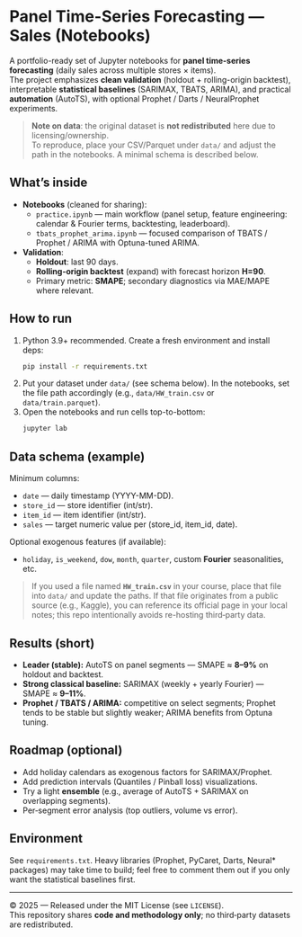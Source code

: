 # Panel Time-Series Forecasting — Sales (Notebooks)

A portfolio-ready set of Jupyter notebooks for **panel time-series forecasting** (daily sales across multiple stores × items).  
The project emphasizes **clean validation** (holdout + rolling-origin backtest), interpretable **statistical baselines** (SARIMAX, TBATS, ARIMA), and practical **automation** (AutoTS), with optional Prophet / Darts / NeuralProphet experiments.

> **Note on data**: the original dataset is **not redistributed** here due to licensing/ownership.  
> To reproduce, place your CSV/Parquet under `data/` and adjust the path in the notebooks. A minimal schema is described below.

## What’s inside
- **Notebooks** (cleaned for sharing):
  - `practice.ipynb` — main workflow (panel setup, feature engineering: calendar & Fourier terms, backtesting, leaderboard).
  - `tbats_prophet_arima.ipynb` — focused comparison of TBATS / Prophet / ARIMA with Optuna-tuned ARIMA.
- **Validation**:
  - **Holdout**: last 90 days.
  - **Rolling-origin backtest** (expand) with forecast horizon **H=90**.
  - Primary metric: **SMAPE**; secondary diagnostics via MAE/MAPE where relevant.

## How to run
1. Python 3.9+ recommended. Create a fresh environment and install deps:
   ```bash
   pip install -r requirements.txt
   ```
2. Put your dataset under `data/` (see schema below). In the notebooks, set the file path accordingly (e.g., `data/HW_train.csv` or `data/train.parquet`).  
3. Open the notebooks and run cells top-to-bottom:
   ```bash
   jupyter lab
   ```

## Data schema (example)
Minimum columns:
- `date` — daily timestamp (YYYY-MM-DD).
- `store_id` — store identifier (int/str).
- `item_id` — item identifier (int/str).
- `sales` — target numeric value per (store_id, item_id, date).

Optional exogenous features (if available):
- `holiday`, `is_weekend`, `dow`, `month`, `quarter`, custom **Fourier** seasonalities, etc.

> If you used a file named **`HW_train.csv`** in your course, place that file into `data/` and update the paths. If that file originates from a public source (e.g., Kaggle), you can reference its official page in your local notes; this repo intentionally avoids re-hosting third‑party data.

## Results (short)
- **Leader (stable):** AutoTS on panel segments — SMAPE ≈ **8–9%** on holdout and backtest.
- **Strong classical baseline:** SARIMAX (weekly + yearly Fourier) — SMAPE ≈ **9–11%**.
- **Prophet / TBATS / ARIMA:** competitive on select segments; Prophet tends to be stable but slightly weaker; ARIMA benefits from Optuna tuning.

## Roadmap (optional)
- Add holiday calendars as exogenous factors for SARIMAX/Prophet.
- Add prediction intervals (Quantiles / Pinball loss) visualizations.
- Try a light **ensemble** (e.g., average of AutoTS + SARIMAX on overlapping segments).
- Per‑segment error analysis (top outliers, volume vs error).

## Environment
See `requirements.txt`. Heavy libraries (Prophet, PyCaret, Darts, Neural* packages) may take time to build; feel free to comment them out if you only want the statistical baselines first.

---

© 2025 — Released under the MIT License (see `LICENSE`).  
This repository shares **code and methodology only**; no third‑party datasets are redistributed.
